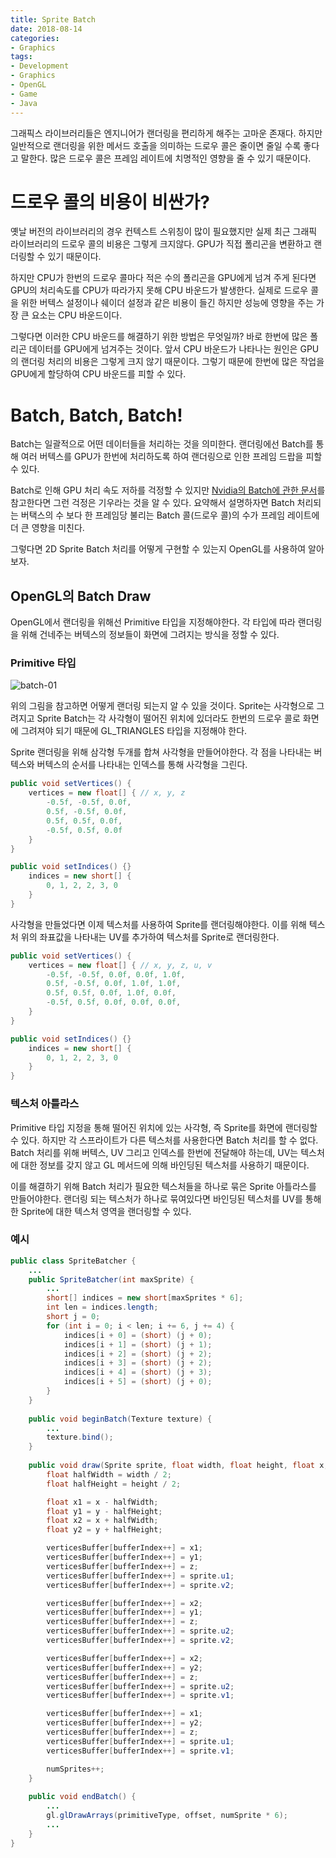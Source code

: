 ```yaml
---
title: Sprite Batch
date: 2018-08-14
categories:
- Graphics
tags:
- Development
- Graphics
- OpenGL
- Game
- Java
---
```


그래픽스 라이브러리들은 엔지니어가 랜더링을 편리하게 해주는 고마운 존재다. 하지만 일반적으로 랜더링을 위한 메서드 호출을 의미하는 드로우 콜은 줄이면 줄일 수록 좋다고 말한다. 많은 드로우 콜은 프레임 레이트에 치명적인 영향을 줄 수 있기 때문이다.

# 드로우 콜의 비용이 비싼가?

옛날 버전의 라이브러리의 경우 컨텍스트 스위칭이 많이 필요했지만 실제 최근 그래픽 라이브러리의 드로우 콜의 비용은 그렇게 크지않다. GPU가 직접 폴리곤을 변환하고 랜더링할 수 있기 때문이다.

하지만 CPU가 한번의 드로우 콜마다 적은 수의 폴리곤을 GPU에게 넘겨 주게 된다면 GPU의 처리속도를 CPU가 따라가지 못해 CPU 바운드가 발생한다. 실제로 드로우 콜을 위한 버텍스 설정이나 쉐이더 설정과 같은 비용이 들긴 하지만 성능에 영향을 주는 가장 큰 요소는 CPU 바운드이다.

그렇다면 이러한 CPU 바운드를 해결하기 위한 방법은 무엇일까? 바로 한번에 많은 폴리곤 데이터를 GPU에게 넘겨주는 것이다. 앞서 CPU 바운드가 나타나는 원인은 GPU의 랜더링 처리의 비용은 그렇게 크지 않기 때문이다. 그렇기 때문에 한번에 많은 작업을 GPU에게 할당하여 CPU 바운드를 피할 수 있다.

# Batch, Batch, Batch!

Batch는 일괄적으로 어떤 데이터들을 처리하는 것을 의미한다. 랜더링에선 Batch를 통해 여러 버텍스를 GPU가 한번에 처리하도록 하여 랜더링으로 인한 프레임 드랍을 피할 수 있다.

Batch로 인해 GPU 처리 속도 저하를 걱정할 수 있지만 [Nvidia의 Batch에 관한 문서](https://www.nvidia.com/docs/IO/8228/BatchBatchBatch.pdf)를 참고한다면 그런 걱정은 기우라는 것을 알 수 있다. 요약해서 설명하자면 Batch 처리되는 버택스의 수 보다 한 프레임당 불리는 Batch 콜(드로우 콜)의 수가 프레임 레이트에 더 큰 영향을 미친다.

그렇다면 2D Sprite Batch 처리를 어떻게 구현할 수 있는지 OpenGL를 사용하여 알아보자.

## OpenGL의 Batch Draw

OpenGL에서 랜더링을 위해선 Primitive 타입을 지정해야한다. 각 타입에 따라 랜더링을 위해 건네주는 버텍스의 정보들이 화면에 그려지는 방식을 정할 수 있다.

### Primitive 타입

![batch-01](https://user-images.githubusercontent.com/18159012/44219087-2021b580-a1b6-11e8-8eb1-f10eba7ff06e.png)

위의 그림을 참고하면 어떻게 랜더링 되는지 알 수 있을 것이다. Sprite는 사각형으로 그려지고 Sprite Batch는 각 사각형이 떨어진 위치에 있더라도 한번의 드로우 콜로 화면에 그려져야 되기 때문에 GL_TRIANGLES 타입을 지정해야 한다.

Sprite 랜더링을 위해 삼각형 두개를 합쳐 사각형을 만들어야한다. 각 점을 나타내는 버텍스와 버텍스의 순서를 나타내는 인덱스를 통해 사각형을 그린다.

```java
public void setVertices() {
    vertices = new float[] { // x, y, z
        -0.5f, -0.5f, 0.0f,
        0.5f, -0.5f, 0.0f,
        0.5f, 0.5f, 0.0f,
        -0.5f, 0.5f, 0.0f
    }
}

public void setIndices() {}
    indices = new short[] {
        0, 1, 2, 2, 3, 0
    }
}
```

사각형을 만들었다면 이제 텍스처를 사용하여 Sprite를 랜더링해야한다. 이를 위해 텍스처 위의 좌표값을 나타내는 UV를 추가하여 텍스처를 Sprite로 랜더링한다. 

```java
public void setVertices() {
    vertices = new float[] { // x, y, z, u, v
        -0.5f, -0.5f, 0.0f, 0.0f, 1.0f,
        0.5f, -0.5f, 0.0f, 1.0f, 1.0f,
        0.5f, 0.5f, 0.0f, 1.0f, 0.0f,
        -0.5f, 0.5f, 0.0f, 0.0f, 0.0f,
    }
}

public void setIndices() {}
    indices = new short[] {
        0, 1, 2, 2, 3, 0
    }
}
```

### 텍스처 아틀라스

Primitive 타입 지정을 통해 떨어진 위치에 있는 사각형, 즉 Sprite를 화면에 랜더링할 수 있다. 하지만 각 스프라이트가 다른 텍스처를 사용한다면 Batch 처리를 할 수 없다. Batch 처리를 위해 버텍스, UV 그리고 인덱스를 한번에 전달해야 하는데, UV는 텍스처에 대한 정보를 갖지 않고 GL 메서드에 의해 바인딩된 텍스처를 사용하기 때문이다.

이를 해결하기 위해 Batch 처리가 필요한 텍스처들을 하나로 묶은 Sprite 아틀라스를 만들어야한다. 랜더링 되는 텍스처가 하나로 묶여있다면 바인딩된 텍스처를 UV를 통해 한 Sprite에 대한 텍스처 영역을 랜더링할 수 있다.

### 예시

```java
public class SpriteBatcher {
    ...
    public SpriteBatcher(int maxSprite) {
        ...
        short[] indices = new short[maxSprites * 6];
        int len = indices.length;
        short j = 0;
        for (int i = 0; i < len; i += 6, j += 4) {
            indices[i + 0] = (short) (j + 0);
            indices[i + 1] = (short) (j + 1);
            indices[i + 2] = (short) (j + 2);
            indices[i + 3] = (short) (j + 2);
            indices[i + 4] = (short) (j + 3);
            indices[i + 5] = (short) (j + 0);
        }
    }
    
    public void beginBatch(Texture texture) {
        ...
        texture.bind();
    }
    
    public void draw(Sprite sprite, float width, float height, float x, float y, float z) {
        float halfWidth = width / 2;
        float halfHeight = height / 2;

        float x1 = x - halfWidth;
        float y1 = y - halfHeight;
        float x2 = x + halfWidth;
        float y2 = y + halfHeight;

        verticesBuffer[bufferIndex++] = x1;
        verticesBuffer[bufferIndex++] = y1;
        verticesBuffer[bufferIndex++] = z;
        verticesBuffer[bufferIndex++] = sprite.u1;
        verticesBuffer[bufferIndex++] = sprite.v2;

        verticesBuffer[bufferIndex++] = x2;
        verticesBuffer[bufferIndex++] = y1;
        verticesBuffer[bufferIndex++] = z;
        verticesBuffer[bufferIndex++] = sprite.u2;
        verticesBuffer[bufferIndex++] = sprite.v2;

        verticesBuffer[bufferIndex++] = x2;
        verticesBuffer[bufferIndex++] = y2;
        verticesBuffer[bufferIndex++] = z;
        verticesBuffer[bufferIndex++] = sprite.u2;
        verticesBuffer[bufferIndex++] = sprite.v1;

        verticesBuffer[bufferIndex++] = x1;
        verticesBuffer[bufferIndex++] = y2;
        verticesBuffer[bufferIndex++] = z;
        verticesBuffer[bufferIndex++] = sprite.u1;
        verticesBuffer[bufferIndex++] = sprite.v1;

        numSprites++;
    }
    
    public void endBatch() {
        ...
        gl.glDrawArrays(primitiveType, offset, numSprite * 6);
        ...
    }
}
```

